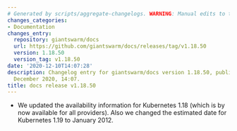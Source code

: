 ```yaml
---
# Generated by scripts/aggregate-changelogs. WARNING: Manual edits to this files will be overwritten.
changes_categories:
- Documentation
changes_entry:
  repository: giantswarm/docs
  url: https://github.com/giantswarm/docs/releases/tag/v1.18.50
  version: 1.18.50
  version_tag: v1.18.50
date: '2020-12-10T14:07:28'
description: Changelog entry for giantswarm/docs version 1.18.50, published on 10
  December 2020, 14:07.
title: docs release v1.18.50
---
```


- We updated the availability information for Kubernetes 1.18 (which is by now available for all providers). Also we changed the estimated date for Kubernetes 1.19 to January 2012.
